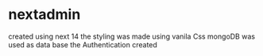 # nextadmin
 created using next 14
 the styling was made using vanila Css
 mongoDB was used as data base
 the Authentication created 